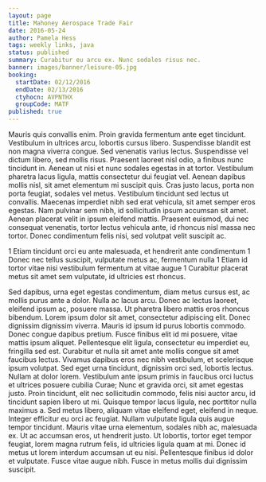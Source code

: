 ```yaml
---
layout: page
title: Mahoney Aerospace Trade Fair
date: 2016-05-24
author: Pamela Hess
tags: weekly links, java
status: published
summary: Curabitur eu arcu ex. Nunc sodales risus nec.
banner: images/banner/leisure-05.jpg
booking:
  startDate: 02/12/2016
  endDate: 02/13/2016
  ctyhocn: AVPNTHX
  groupCode: MATF
published: true
---
```

Mauris quis convallis enim. Proin gravida fermentum ante eget tincidunt. Vestibulum in ultrices arcu, lobortis cursus libero. Suspendisse blandit est non magna viverra congue. Sed venenatis varius lectus. Suspendisse vel dictum libero, sed mollis risus. Praesent laoreet nisl odio, a finibus nunc tincidunt in. Aenean ut nisi et nunc sodales egestas in at tortor.
Vestibulum pharetra lacus ligula, mattis consectetur dui feugiat vel. Aenean dapibus mollis nisl, sit amet elementum mi suscipit quis. Cras justo lacus, porta non porta feugiat, sodales vel metus. Vestibulum tincidunt sed lectus ut convallis. Maecenas imperdiet nibh sed erat vehicula, sit amet semper eros egestas. Nam pulvinar sem nibh, id sollicitudin ipsum accumsan sit amet. Aenean placerat velit in ipsum eleifend mattis. Praesent euismod, dui nec consequat venenatis, tortor lectus vehicula ante, id rhoncus nisl massa nec tortor. Donec condimentum felis nisi, sed volutpat velit suscipit ac.

1 Etiam tincidunt orci eu ante malesuada, et hendrerit ante condimentum
1 Donec nec tellus suscipit, vulputate metus ac, fermentum nulla
1 Etiam id tortor vitae nisi vestibulum fermentum at vitae augue
1 Curabitur placerat metus sit amet sem vulputate, id ultricies est rhoncus.

Sed dapibus, urna eget egestas condimentum, diam metus cursus est, ac mollis purus ante a dolor. Nulla ac lacus arcu. Donec ac lectus laoreet, eleifend ipsum ac, posuere massa. Ut pharetra libero mattis eros rhoncus bibendum. Lorem ipsum dolor sit amet, consectetur adipiscing elit. Donec dignissim dignissim viverra. Mauris id ipsum id purus lobortis commodo. Donec congue dapibus pretium. Fusce finibus elit id mi posuere, vitae mattis ipsum aliquet. Pellentesque elit ligula, consectetur eu imperdiet eu, fringilla sed est. Curabitur et nulla sit amet ante mollis congue sit amet faucibus lectus. Vivamus dapibus eros nec nibh vestibulum, et scelerisque ipsum volutpat. Sed eget urna tincidunt, dignissim orci sed, lobortis lectus. Nullam at dolor lorem.
Vestibulum ante ipsum primis in faucibus orci luctus et ultrices posuere cubilia Curae; Nunc et gravida orci, sit amet egestas justo. Proin tincidunt, elit nec sollicitudin commodo, felis nisi auctor arcu, id tincidunt sapien libero ut mi. Quisque tempor lacus ligula, nec porttitor nulla maximus a. Sed metus libero, aliquam vitae eleifend eget, eleifend in neque. Integer efficitur eu orci ac feugiat. Nullam vulputate ligula quis augue tempor tincidunt. Mauris vitae urna elementum, sodales nibh ac, malesuada ex. Ut ac accumsan eros, ut hendrerit justo. Ut lobortis, tortor eget tempor feugiat, lorem magna rutrum felis, id ultricies ligula quam at mi. Donec id metus ut lorem interdum accumsan ut eu nisi. Pellentesque finibus id dolor et vulputate. Fusce vitae augue nibh. Fusce in metus mollis dui dignissim suscipit.
